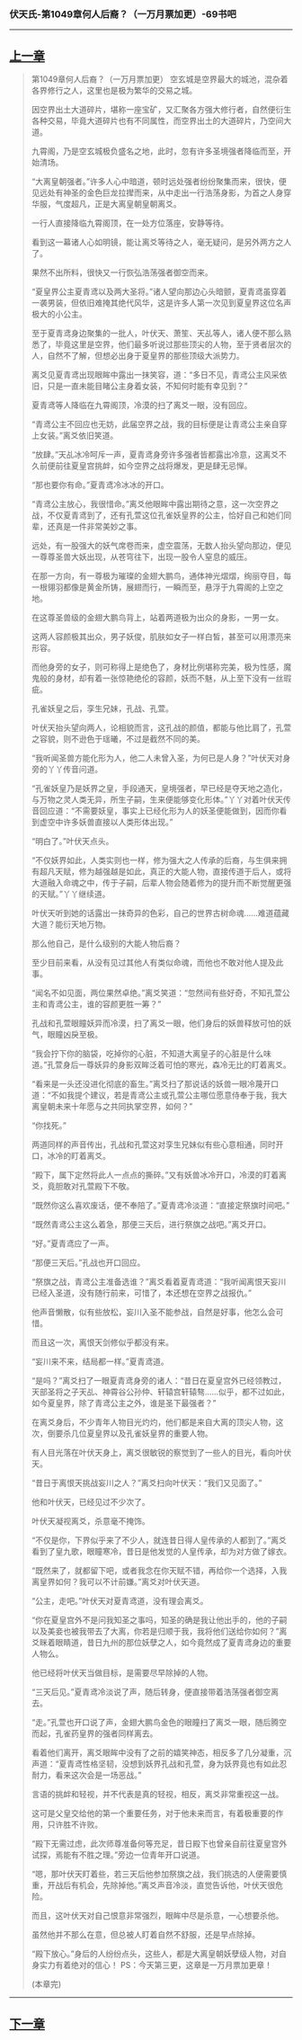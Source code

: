### 伏天氏-第1049章何人后裔？（一万月票加更）-69书吧

--------
[上一章](./4539fc3241828dc534ed0fb65821885d.md)
--------


>
>
>
>第1049章何人后裔？（一万月票加更）
>空玄城是空界最大的城池，混杂着各界修行之人，这里也是极为繁华的交易之城。
>
>因空界出土大道碎片，堪称一座宝矿，又汇聚各方强大修行者，自然便衍生各种交易，毕竟大道碎片也有不同属性，而空界出土的大道碎片，乃空间大道。
>
>九霄阁，乃是空玄城极负盛名之地，此时，忽有许多圣境强者降临而至，开始清场。
>
>“大离皇朝强者。”许多人心中暗道，顿时远处强者纷纷聚集而来，很快，便见远处有神圣的金色巨龙拉撵而来，从中走出一行浩荡身影，为首之人身穿华服，气度超凡，正是大离皇朝皇朝离爻。
>
>一行人直接降临九霄阁顶，在一处方位落座，安静等待。
>
>看到这一幕诸人心如明镜，能让离爻等待之人，毫无疑问，是另外两方之人了。
>
>果然不出所料，很快又一行恢弘浩荡强者御空而来。
>
>“夏皇界公主夏青鸢以及两大圣将。”诸人望向那边心头暗颤，夏青鸢虽穿着一袭男装，但依旧难掩其绝代风华，这是许多人第一次见到夏皇界这位名声极大的小公主。
>
>至于夏青鸢身边聚集的一批人，叶伏天、萧笙、天乩等人，诸人便不那么熟悉了，毕竟这里是空界，他们最多听说过那些顶尖的人物，至于贤者层次的人，自然不了解，但想必出身于夏皇界的那些顶级大派势力。
>
>离爻见夏青鸢出现眼眸中露出一抹笑容，道：“多日不见，青鸢公主风采依旧，只是一直未能目睹公主身着女装，不知何时能有幸见到？”
>
>夏青鸢等人降临在九霄阁顶，冷漠的扫了离爻一眼，没有回应。
>
>“青鸢公主不回应也无妨，此届空界之战，我的目标便是让青鸢公主亲自穿上女装。”离爻依旧笑道。
>
>“放肆。”天乩冰冷呵斥一声，夏青鸢身旁许多强者皆都露出冷意，这离爻不久前便前往夏皇宫挑衅，如今空界之战将爆发，更是肆无忌惮。
>
>“那也要你有命。”夏青鸢冷冰冰的开口。
>
>“青鸢公主放心，我很惜命。”离爻他眼眸中露出期待之意，这一次空界之战，不仅夏青鸢到了，还有孔萱这位孔雀妖皇界的公主，恰好自己和她们同辈，还真是一件非常美妙之事。
>
>远处，有一股强大的妖气席卷而来，虚空震荡，无数人抬头望向那边，便见一尊尊圣兽大妖出现，从苍穹往下，出现一股令人窒息的威压。
>
>在那一方向，有一尊极为璀璨的金翅大鹏鸟，通体神光熠熠，绚丽夺目，每一根翎羽都像是黄金所铸，展翅而行，一瞬而至，悬浮于九霄阁的上空之地。
>
>在这尊圣兽级的金翅大鹏鸟背上，站着两道极为出众的身影，一男一女。
>
>这两人容颜极其出众，男子妖俊，肌肤如女子一样白皙，甚至可以用漂亮来形容。
>
>而他身旁的女子，则可称得上是绝色了，身材比例堪称完美，极为性感，魔鬼般的身材，却有着一张惊艳绝伦的容颜，妖而不魅，从上至下没有一丝瑕疵。
>
>孔雀妖皇之后，孪生兄妹，孔战、孔萱。
>
>叶伏天抬头望向两人，论相貌而言，这孔战的颜值，都能与他比肩了，孔萱之容貌，则不逊色于瑶曦，不过是截然不同的美。
>
>“我听闻圣兽方能化形为人，他二人未曾入圣，为何已是人身？”叶伏天对身旁的丫丫传音问道。
>
>“孔雀妖皇乃是妖界之皇，手段通天，皇境强者，早已经是夺天地之造化，与万物之灵人类无异，所生子嗣，生来便能够变化形体。”丫丫对着叶伏天传音回应道：“不需要妖皇，事实上已经化形为人的妖圣便能做到，因而你看到虚空中许多妖兽直接以人类形体出现。”
>
>“明白了。”叶伏天点头。
>
>“不仅妖界如此，人类实则也一样，修为强大之人传承的后裔，与生俱来拥有超凡天赋，修为越强越是如此，真正的大能人物，直接传道于后人，或将大道融入命魂之中，传于子嗣，后辈人物会随着修为的提升而不断觉醒更强的天赋。”丫丫继续道。
>
>叶伏天听到她的话露出一抹奇异的色彩，自己的世界古树命魂……难道蕴藏大道？能衍天地万物。
>
>那么他自己，是什么级别的大能人物后裔？
>
>至少目前来看，从没有见过其他人有类似命魂，而他也不敢对他人提及此事。
>
>“闻名不如见面，两位果然卓绝。”离爻笑道：“忽然间有些好奇，不知孔萱公主和青鸢公主，谁的容颜更胜一筹？”
>
>孔战和孔萱眼瞳妖异而冷漠，扫了离爻一眼，他们身后的妖兽释放可怕的妖气，眼瞳凶戾至极。
>
>“我会拧下你的脑袋，吃掉你的心脏，不知道大离皇子的心脏是什么味道。”孔萱身后一尊妖异的身影双眸泛着可怕的寒光，森冷无比的盯着离爻。
>
>“看来是一头还没进化彻底的畜生。”离爻扫了那说话的妖兽一眼冷蔑开口道：“不如我提个建议，若是青鸢公主或孔萱公主哪位愿意侍奉于我，我大离皇朝未来十年愿与之共同执掌空界，如何？”
>
>“你找死。”
>
>两道同样的声音传出，孔战和孔萱这对孪生兄妹似有些心意相通，同时开口，冰冷的盯着离爻。
>
>“殿下，属下定然将此人一点点的撕碎。”又有妖兽冰冷开口，冷漠的盯着离爻，竟胆敢对孔萱殿下不敬。
>
>“既然你这么喜欢废话，便不奉陪了。”夏青鸢冷淡道：“直接定祭旗时间吧。”
>
>“既然青鸢公主这么着急，那便三天后，进行祭旗之战吧。”离爻开口。
>
>“好。”夏青鸢应了一声。
>
>“那便三天后。”孔战也开口回应。
>
>“祭旗之战，青鸢公主准备选谁？”离爻看着夏青鸢道：“我听闻离恨天妄川已经入圣道，没有随行前来，可惜了，本还想在空界之战报仇。”
>
>他声音懒散，似有些放松，妄川入圣不能参战，自然是好事，他怎么会可惜。
>
>而且这一次，离恨天剑修似乎都没有来。
>
>“妄川来不来，结局都一样。”夏青鸢道。
>
>“是吗？”离爻扫了一眼夏青鸢身旁的诸人：“昔日在夏皇宫外已经领教过，天部圣将之子天乩、神霄谷公孙仲、轩辕宫轩辕骜……似乎，都不过如此，如今夏皇界，除了青鸢公主之外，谁是圣下最强者？”
>
>在离爻身后，不少青年人物目光灼灼，他们都是来自大离的顶尖人物，这次，倒要杀几位夏皇界以及孔雀妖皇界的重要人物。
>
>有人目光落在叶伏天身上，离爻很敏锐的察觉到了一些人的目光，看向叶伏天。
>
>“昔日于离恨天挑战妄川之人？”离爻扫向叶伏天：“我们又见面了。”
>
>他和叶伏天，已经见过不少次了。
>
>叶伏天凝视离爻，杀意毫不掩饰。
>
>“不仅是你，下界似乎来了不少人，就连昔日得人皇传承的人都到了。”离爻看到了皇九歌，眼瞳寒冷，昔日是他发觉的人皇传承，却为对方做了嫁衣。
>
>“既然来了，就都留下吧，或者我念在你天赋不错，再给你一个选择，入我离皇界如何？我可以不计前嫌。”离爻对叶伏天道。
>
>“公主，走吧。”叶伏天对夏青鸢道，没有理会离爻。
>
>“你在夏皇宫外不是问我知圣之事吗，知圣的确是我让他出手的，他的子嗣以及美妾也被我带去了大离，你若是归顺于我，我将他们送给你如何？”离爻眯着眼睛道，昔日九州的那位妖孽之人，如今竟然成了夏青鸢身边的重要人物么。
>
>他已经将叶伏天当做目标，是需要尽早除掉的人物。
>
>“三天后见。”夏青鸢冷淡说了声，随后转身，便直接带着浩荡强者御空离去。
>
>“走。”孔萱也开口说了声，金翅大鹏鸟金色的眼瞳扫了离爻一眼，随后腾空而起，孔雀药皇界的强者同样离去。
>
>看着他们离开，离爻眼眸中没有了之前的嬉笑神态，相反多了几分凝重，沉声道：“夏青鸢性格坚韧，没想到妖界孔战和孔萱，身为妖界竟也有如此忍耐力，看来这次会是一场恶战。”
>
>言语的挑衅和轻视，并不代表是真的轻视，相反，离爻非常重视这一战。
>
>这可是父皇交给他的第一个重要任务，对于他未来而言，有着极重要的作用，只许胜不许败。
>
>“殿下无需过虑，此次师尊准备何等充足，昔日殿下也曾亲自前往夏皇宫外试探，焉能有不胜之理。”旁边一位青年开口说道。
>
>“嗯，那叶伏天盯着些，若三天后他参加祭旗之战，我们挑选的人便需要慎重，开战后有机会，先除掉他。”离爻声音冷淡，直觉告诉他，叶伏天很危险。
>
>而且，这叶伏天对自己恨意非常强烈，眼眸中尽是杀意，一心想要杀他。
>
>虽然他并不那么在意，但总被人盯着自然不舒服，还是早点除掉。
>
>“殿下放心。”身后的人纷纷点头，这些人，都是大离皇朝妖孽级人物，对自身实力有着绝对的信心！
>PS：今天第三更，这章是一万月票加更章！
>
>(本章完)
>
>

--------
[下一章](./e130bcc2cec1c59e9026c09b81f941b9.md)
--------

